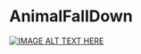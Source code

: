 # AnimalFallDown

[![IMAGE ALT TEXT HERE](https://img.youtube.com/vi/Tk2QYqHmMSk/0.jpg)](https://www.youtube.com/watch?v=Tk2QYqHmMSk)
